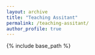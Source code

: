 ```yaml
---
layout: archive
title: "Teaching Assitant"
permalink: /teaching-assitant/
author_profile: true
---
```


{% include base_path %}

